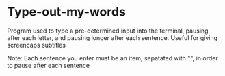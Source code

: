 # Type-out-my-words
Program used to type a pre-determined input into the terminal, pausing after each letter, and pausing longer after each sentence. Useful for giving screencaps subtitles

Note: Each sentence you enter must be an item, sepatated with "", in order to pause after each sentence
